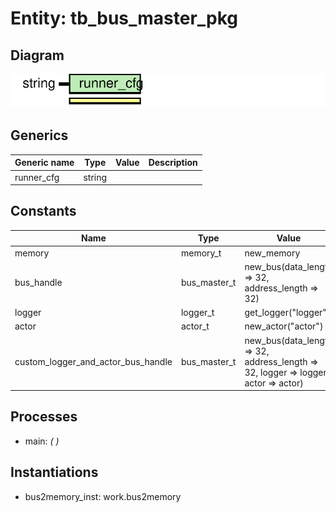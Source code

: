 # Entity: tb_bus_master_pkg
## Diagram
![Diagram](tb_bus_master_pkg.svg "Diagram")
## Generics
| Generic name | Type   | Value | Description |
| ------------ | ------ | ----- | ----------- |
| runner_cfg   | string |       |             |
## Constants
| Name                               | Type         | Value                                                                                   | Description |
| ---------------------------------- | ------------ | --------------------------------------------------------------------------------------- | ----------- |
| memory                             | memory_t     |  new_memory                                                                             |             |
| bus_handle                         | bus_master_t |  new_bus(data_length => 32, address_length => 32)                                       |             |
| logger                             | logger_t     |  get_logger("logger")                                                                   |             |
| actor                              | actor_t      |  new_actor("actor")                                                                     |             |
| custom_logger_and_actor_bus_handle | bus_master_t |      new_bus(data_length => 32, address_length => 32, logger => logger, actor => actor) |             |
## Processes
- main: _(  )_

## Instantiations
- bus2memory_inst: work.bus2memory
